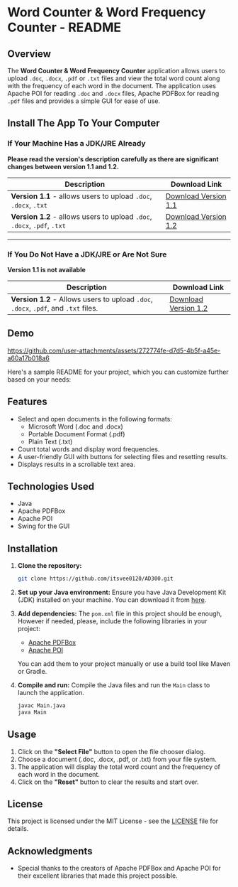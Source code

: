 # Word Counter & Word Frequency Counter - README

## Overview

The **Word Counter & Word Frequency Counter** application allows users to upload `.doc`, `.docx`, `.pdf` or `.txt` files and view the total word count along with the frequency of each word in the document. The application uses Apache POI for reading `.doc` and `.docx` files, Apache PDFBox for reading `.pdf` files and provides a simple GUI for ease of use.


## Install The App To Your Computer

### If Your Machine Has a JDK/JRE Already

**Please read the version's description carefully as there are significant changes between version 1.1 and 1.2.**

| Description                                                                                                                         | Download Link                                                                                                                       |
|-------------------------------------------------------------------------------------------------------------------------------------|-------------------------------------------------------------------------------------------------------------------------------------|
| **Version 1.1** - allows users to upload `.doc`, `.docx`, `.txt`                                                                    | [Download Version 1.1](https://drive.google.com/file/d/1E7JWt77YsocIfMO1jU6FJLUTf27BuDpi/view?usp=drive_link)                    |
| **Version 1.2** - allows users to upload `.doc`, `.docx`, `.pdf`, `.txt`                                                          | [Download Version 1.2](https://drive.google.com/file/d/1yaMOlqMzKhqbC7eVtNzbZDhOT0E2dukl/view?usp=drive_link)                    |

---

### If You Do Not Have a JDK/JRE or Are Not Sure
**Version 1.1 is not available**

| Description                                                                                                                       | Download Link                                                                                                                     |
|-----------------------------------------------------------------------------------------------------------------------------------|----------------------------------------------------------------------------------------------------------------------------------|
| **Version 1.2** - Allows users to upload `.doc`, `.docx`, `.pdf`, and `.txt` files.                                             | [Download Version 1.2](https://drive.google.com/file/d/1b6RDZ9vS-NyVeTqQwbsgbqZSVwWAWJU9/view?usp=drive_link)                  |


## Demo

https://github.com/user-attachments/assets/272774fe-d7d5-4b5f-a45e-a60a17b018a6

Here's a sample README for your project, which you can customize further based on your needs:


## Features

- Select and open documents in the following formats:
  - Microsoft Word (.doc and .docx)
  - Portable Document Format (.pdf)
  - Plain Text (.txt)
- Count total words and display word frequencies.
- A user-friendly GUI with buttons for selecting files and resetting results.
- Displays results in a scrollable text area.

## Technologies Used

- Java
- Apache PDFBox
- Apache POI
- Swing for the GUI

## Installation

1. **Clone the repository:**
   ```bash
   git clone https://github.com/itsvee0120/AD300.git
   ```

2. **Set up your Java environment:**
   Ensure you have Java Development Kit (JDK) installed on your machine. You can download it from [here](https://www.oracle.com/java/technologies/javase-jdk11-downloads.html).

3. **Add dependencies:**
   The `pom.xml` file in this project should be enough, However if needed, please, include the following libraries in your project:
   - [Apache PDFBox](https://pdfbox.apache.org/download.cgi)
   - [Apache POI](https://poi.apache.org/download.html)

   You can add them to your project manually or use a build tool like Maven or Gradle.

5. **Compile and run:**
   Compile the Java files and run the `Main` class to launch the application.

   ```bash
   javac Main.java
   java Main
   ```

## Usage

1. Click on the **"Select File"** button to open the file chooser dialog.
2. Choose a document (.doc, .docx, .pdf, or .txt) from your file system.
3. The application will display the total word count and the frequency of each word in the document.
4. Click on the **"Reset"** button to clear the results and start over.

## License

This project is licensed under the MIT License - see the [LICENSE](LICENSE) file for details.

## Acknowledgments

- Special thanks to the creators of Apache PDFBox and Apache POI for their excellent libraries that made this project possible.

